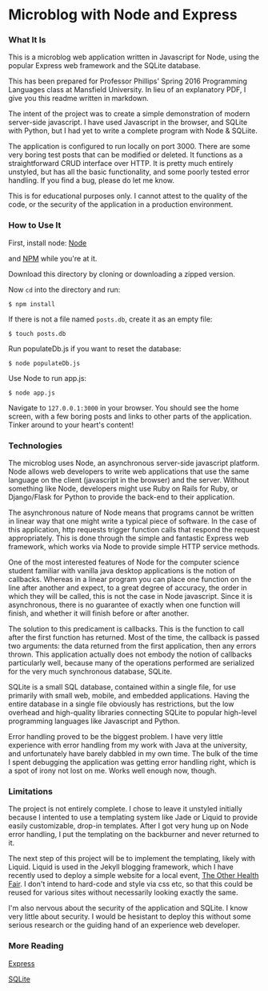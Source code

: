 Microblog with Node and Express
===============================


### What It Is

This is a microblog web application written in Javascript for Node,
using the popular Express web framework and the SQLite database.

This has been prepared for Professor Phillips' Spring 2016 Programming
Languages class at Mansfield University. In lieu of an explanatory PDF,
I give you this readme written in markdown.

The intent of the project was to create a simple demonstration of modern
server-side javascript. I have used Javascript in the browser, and SQLite
with Python, but I had yet to write a complete program with Node & SQLiite.

The application is configured to run locally on port 3000. There are some 
very boring test posts that can be modified or deleted.
It functions as a straightforward CRUD interface over HTTP. It is pretty
much entirely unstyled, but has all the basic functionality, and some
poorly tested error handling. If you find a bug, please do let me know.

This is for educational purposes only. I cannot attest to the quality of
the code, or the security of the application in a production environment.


### How to Use It

First, install node: [Node](http://nodejs.org)

and [NPM](https://www.npmjs.com/) while you're at it.

Download this directory by cloning or downloading a zipped version.

Now `cd` into the directory and run:

`$ npm install`

If there is not a file named `posts.db`, create it as an empty file:

`$ touch posts.db` 

Run populateDb.js if you want to reset the database:

`$ node populateDb.js`

Use Node to run app.js:

`$ node app.js`


Navigate to `127.0.0.1:3000` in your browser. You should see the home screen,
with a few boring posts and links to other parts of the application. 
Tinker around to your heart's content!


### Technologies

The microblog uses Node, an asynchronous server-side javascript platform.
Node allows web developers to write web applications that use the same
language on the client (javascript in the browser) and the server. 
Without something like Node, developers might use Ruby on Rails for Ruby, or
Django/Flask for Python to provide the back-end to their application.

The asynchronous nature of Node means that programs cannot be written in 
linear way that one might write a typical piece of software. In the case
of this application, http requests trigger function calls that respond the
request appropriately. This is done through the simple and fantastic Express
web framework, which works via Node to provide simple HTTP service methods.

One of the most interested features of Node for the computer science student
familiar with vanilla java desktop applications is the notion of callbacks.
Whereas in a linear program you can place one function on the line after 
another and expect, to a great degree of accuracy, the order in which they
will be called, this is not the case in Node javascript. Since it is 
asynchronous, there is no guarantee of exactly when one function will finish,
and whether it will finish before or after another. 

The solution to this predicament is callbacks. This is the function to call 
after the first function has returned. Most of the time, the callback is passed 
two arguments: the data returned from the first application, then any errors thrown.
This application actually does not embody the notion of callbacks particularly well,
because many of the operations performed are serialized for the very much
synchronous database, SQLite.

SQLite is a small SQL database, contained within a single file, for use primarily
with small web, mobile, and embedded applications. Having the entire database in
a single file obviously has restrictions, but the low overhead and high-quality
libraries connecting SQLite to popular high-level programming languages like
Javascript and Python. 

Error handling proved to be the biggest problem. I have very little experience
with error handling from my work with Java at the university, and unfortunately
have barely dabbled in my own time. The bulk of the time I spent debugging the 
application was getting error handling right, which is a spot of irony not lost
on me. Works well enough now, though.


### Limitations
The project is not entirely complete. I chose to leave it unstyled initially
because I intented to use a templating system like Jade or Liquid to provide
easily customizable, drop-in templates. After I got very hung up on Node error
handling, I put the templating on the backburner and never returned to it.

The next step of this project will be to implement the templating, likely
with Liquid. Liquid is used in the Jekyll blogging framework, which I have
recently used to deploy a simple website for a local event, [The Other Health Fair](http://theOtherHealthFair.org).
I don't intend to hard-code and style via css etc, so that this could be
reused for various sites without necessarily looking exactly the same.

I'm also nervous about the security of the application and SQLite. I know
very little about security. I would be hesistant to deploy this without some
serious research or the guiding hand of an experience web developer.



### More Reading

[Express](http://expressjs.com/)

[SQLite](https://www.sqlite.org/)


